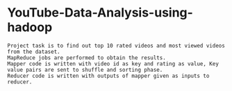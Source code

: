 # YouTube-Data-Analysis-using-hadoop
	Project task is to find out top 10 rated videos and most viewed videos from the dataset.
	MapReduce jobs are performed to obtain the results.
	Mapper code is written with video id as key and rating as value, Key value pairs are sent to shuffle and sorting phase.
	Reducer code is written with outputs of mapper given as inputs to reducer.
